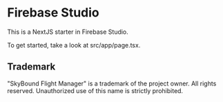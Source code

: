 # Firebase Studio

This is a NextJS starter in Firebase Studio.

To get started, take a look at src/app/page.tsx.

## Trademark

"SkyBound Flight Manager" is a trademark of the project owner. All rights reserved. Unauthorized use of this name is strictly prohibited.
